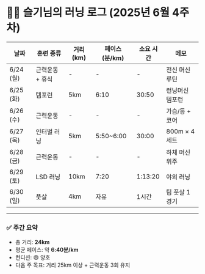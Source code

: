 # 🏃‍♂️ 슬기님의 러닝 로그 (2025년 6월 4주차)

| 날짜 | 훈련 종류 | 거리(km) | 페이스(분/km) | 소요 시간 | 메모 |
|------|-----------|-----------|----------------|------------|------|
| 6/24 (월) | 근력운동 + 휴식 | - | - | - | 전신 머신 루틴 |
| 6/25 (화) | 템포런 | 5km | 6:10 | 30:50 | 런닝머신 템포런 |
| 6/26 (수) | 근력운동 | - | - | - | 가슴/등 + 코어 |
| 6/27 (목) | 인터벌 러닝 | 5km | 5:50~6:00 | 30:00 | 800m × 4세트 |
| 6/28 (금) | 근력운동 | - | - | - | 하체 머신 위주 |
| 6/29 (토) | LSD 러닝 | 10km | 7:20 | 1:13:20 | 야외 러닝 |
| 6/30 (일) | 풋살 | 4km | 자유 | 1시간 | 팀 풋살 1경기 |

---

### ✅ 주간 요약
- 총 거리: **24km**
- 평균 페이스: 약 **6:40분/km**
- 컨디션: 😄 양호  
- 다음 주 목표: 거리 25km 이상 + 근력운동 3회 유지

